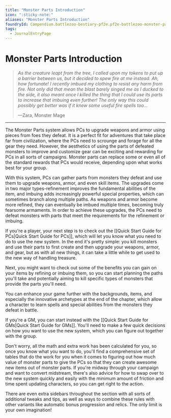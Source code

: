 ```yaml
---
title: "Monster Parts Introduction"
icon: ":sticky-note:"
aliases: "Monster Parts Introduction"
foundryId: Compendium.battlezoo-bestiary-pf2e.pf2e-battlezoo-monster-parts.JournalEntry.t4kAG04buZGbp5XA.JournalEntryPage.3hcuo76kuQlIpilt
tags:
  - JournalEntryPage
---
```


# Monster Parts Introduction
> _As the creature leapt from the tree, I called upon my tokens to put up a barrier between us, but it decided to spew fire at me instead. Ah, how fortunate! I recently imbued my clothing to resist any harm from fire. Not only did that mean the blast barely singed me as I ducked to the side, it also meant once I killed the thing that I could use its parts to increase that imbuing even further! The only way this could possibly get better was if it knew some useful fire spells too..._
> 
> —Zara, Monster Mage

* * *

The Monster Parts system allows PCs to upgrade weapons and armor using pieces from foes they defeat. It is a perfect fit for adventures that take place far from civilization, where the PCs need to scrounge and forage for all the gear they need. However, the aesthetics of using the parts of defeated monsters to improve and customize gear can be exciting and rewarding for PCs in all sorts of campaigns. Monster parts can replace some or even all of the standard rewards that PCs would receive, depending upon what works best for your group.

With this system, PCs can gather parts from monsters they defeat and use them to upgrade weapons, armor, and even skill items. The upgrades come in two major types-refinement improves the fundamental abilities of the item, and imbuing adds increasingly powerful special properties, which can sometimes branch along multiple paths. As weapons and armor become more refined, they can eventually be imbued multiple times, becoming truly fearsome armaments. In order to achieve these upgrades, the PCs need to defeat monsters with parts that meet the requirements for the refinement or imbuing.

If you're a player, your next step is to check out the [[Quick Start Guide for PCs|Quick Start Guide for PCs]], which will let you know what you need to do to use the new system. In the end it's pretty simple: you kill monsters and use their parts to first create and then upgrade your weapons, armor, and gear, but as with all new things, it can take a little while to get used to the new way of handling treasure.

Next, you might want to check out some of the benefits you can gain on your items by refining or imbuing them, so you can start planning the paths you'll take and potentially aiming to kill specific types of monsters that provide the parts you'll need.

You can enhance your game further with the backgrounds, items, and especially the innovative archetypes at the end of the chapter, which allow a character to learn spells and special abilities from the monsters they defeat in battle.

If you're a GM, you can start instead with the [[Quick Start Guide for GMs|Quick Start Guide for GMs]]. You'll need to make a few quick decisions on how you want to use the new system, which you can figure out together with the group.

Don't worry, all the math and extra work has been calculated for you, so once you know what you want to do, you'll find a comprehensive set of tables that do the work for you when it comes to figuring out how much value of monster parts to give the PCs so that they can create awesome new items out of monster parts. If you're midway through your campaign and want to convert midstream, there's also advice for how to swap over to the new system quickly and easily with the minimum amount of friction and time spent updating characters, so you can get right to the action.

There are even extra sidebars throughout the section with all sorts of additional tweaks and tips, as well as ways to combine these rules with other variants like automatic bonus progression and relics. The only limit is your own imagination!